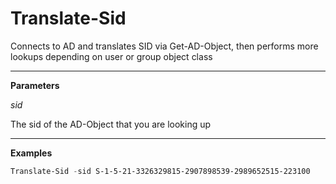 # Translate-Sid
Connects to AD and translates SID via Get-AD-Object, then performs more lookups depending on user or group object class

---

**Parameters**

_sid_

The sid of the AD-Object that you are looking up

---

**Examples**

```powershell
Translate-Sid -sid S-1-5-21-3326329815-2907898539-2989652515-223100
```
